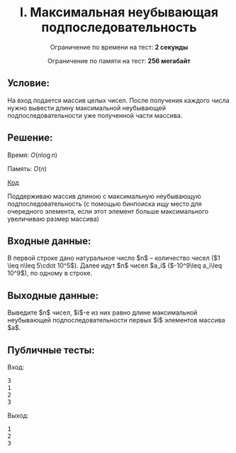 <center><h1>I. Максимальная неубывающая подпоследовательность</h1></center>
    
<p><center>Ограничение по времени на тест: <b>2 секунды</b></center></p>

<p><center>Ограничение по памяти на тест: <b>256 мегабайт</b></center></p>

<h2>Условие:</h2>

<div><p>На вход подается массив целых чисел. После получения каждого числа нужно вывести длину максимальной неубывающей подпоследовательности уже полученной части массива.</p></div>

<h2>Решение:</h2>

Время: $O(n\log n)$

Память: $O(n)$

[Код](solution.cpp)

Поддерживаю массив длиною с максимальную неубывающую подпоследовательность (с помощью бинпоиска ищу место для очередного элемента, если этот элемент больше максимального увеличиваю размер массива)

<h2>Входные данные:</h2>

<p>В первой строке дано натуральное число $n$ – количество чисел ($1 \leq n\leq 5\cdot 10^5$). Далее идут $n$ чисел $a_i$ ($-10^9\leq a_i\leq 10^9$), по одному в строке.</p>

<h2>Выходные данные:</h2>

<p>Выведите $n$ чисел, $i$-е из них равно длине максимальной неубывающей подпоследовательности первых $i$ элементов массива $a$.</p>

<h2>Публичные тесты:</h2>

Вход:

<pre>
3
1
2
3
</pre>

Выход:

<pre>
1
2
3
</pre>